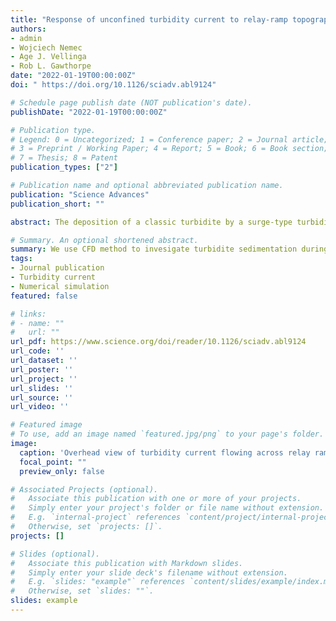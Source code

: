 ```yaml
---
title: "Response of unconfined turbidity current to relay‐ramp topography: insights from process‐based numerical modelling"
authors:
- admin
- Wojciech Nemec
- Age J. Vellinga
- Rob L. Gawthorpe
date: "2022-01-19T00:00:00Z"
doi: " https://doi.org/10.1126/sciadv.abl9124"

# Schedule page publish date (NOT publication's date).
publishDate: "2022-01-19T00:00:00Z"

# Publication type.
# Legend: 0 = Uncategorized; 1 = Conference paper; 2 = Journal article;
# 3 = Preprint / Working Paper; 4 = Report; 5 = Book; 6 = Book section;
# 7 = Thesis; 8 = Patent
publication_types: ["2"]

# Publication name and optional abbreviated publication name.
publication: "Science Advances"
publication_short: ""

abstract: The deposition of a classic turbidite by a surge-type turbidity current, as envisaged by conceptual models, is widely considered a discrete event of continuous sediment accumulation at a falling rate by the gradually waning density flow. Here, we demonstrate, on the basis of a high-resolution advanced numerical CFD (computational fluid dynamics) simulation and rock-record examples, that the depositional event in reality involves many brief episodes of nondeposition. The reason is inherent hydraulic fluctuations of turbidity current energy driven by interfacial Kelvin-Helmholtz waves. The experimental turbidity current, with realistic grain-size composition of a natural turbidite, used only 26 to 33% of its in-place flow time for deposition, while the remaining time went to the numerous episodes of sediment bypass and transient erosion. The general stratigraphic notion of a gross incompleteness of sedimentary record may then extend down to the deposition time scale of a single turbidite.

# Summary. An optional shortened abstract.
summary: We use CFD method to invesigate turbidite sedimentation during a single turbidity current event.
tags:
- Journal publication
- Turbidity current
- Numerical simulation
featured: false

# links:
# - name: ""
#   url: ""
url_pdf: https://www.science.org/doi/reader/10.1126/sciadv.abl9124
url_code: ''
url_dataset: ''
url_poster: ''
url_project: ''
url_slides: ''
url_source: ''
url_video: ''

# Featured image
# To use, add an image named `featured.jpg/png` to your page's folder. 
image:
  caption: 'Overhead view of turbidity current flowing across relay ramp topography with associated deposition'
  focal_point: ""
  preview_only: false

# Associated Projects (optional).
#   Associate this publication with one or more of your projects.
#   Simply enter your project's folder or file name without extension.
#   E.g. `internal-project` references `content/project/internal-project/index.md`.
#   Otherwise, set `projects: []`.
projects: []

# Slides (optional).
#   Associate this publication with Markdown slides.
#   Simply enter your slide deck's filename without extension.
#   E.g. `slides: "example"` references `content/slides/example/index.md`.
#   Otherwise, set `slides: ""`.
slides: example
---
```

